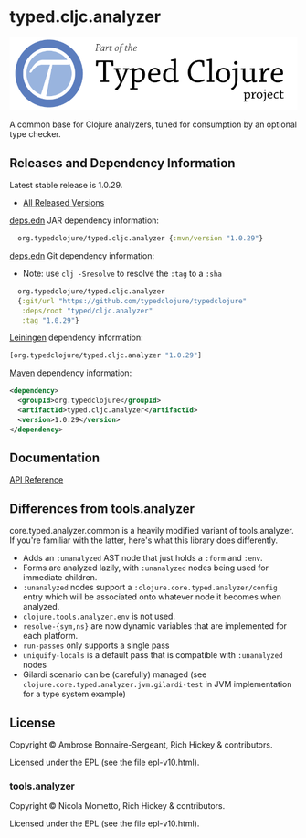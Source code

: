 <!-- DO NOT EDIT! Instead, edit `dev/resources/root-templates/typed/cljc.analyzer/README.md` and run `./script/regen-selmer.sh` -->
# typed.cljc.analyzer

<a href='https://typedclojure.org'><img src='images/part-of-typed-clojure-project.png'></a>

A common base for Clojure analyzers, tuned for consumption by an optional type checker.

## Releases and Dependency Information

Latest stable release is 1.0.29.

* [All Released Versions](https://clojars.org/org.typedclojure/typed.cljc.analyzer)

[deps.edn](https://clojure.org/reference/deps_and_cli) JAR dependency information:

```clj
  org.typedclojure/typed.cljc.analyzer {:mvn/version "1.0.29"}
```

[deps.edn](https://clojure.org/reference/deps_and_cli) Git dependency information:

- Note: use `clj -Sresolve` to resolve the `:tag` to a `:sha`

```clj
  org.typedclojure/typed.cljc.analyzer
  {:git/url "https://github.com/typedclojure/typedclojure"
   :deps/root "typed/cljc.analyzer"
   :tag "1.0.29"}
```

[Leiningen](https://github.com/technomancy/leiningen) dependency information:

```clojure
[org.typedclojure/typed.cljc.analyzer "1.0.29"]
```

[Maven](https://maven.apache.org/) dependency information:

```XML
<dependency>
  <groupId>org.typedclojure</groupId>
  <artifactId>typed.cljc.analyzer</artifactId>
  <version>1.0.29</version>
</dependency>
```

## Documentation

[API Reference](https://api.typedclojure.org/latest/typed.cljc.analyzer/index.html)

## Differences from tools.analyzer

core.typed.analyzer.common is a heavily modified variant of tools.analyzer.
If you're familiar with the latter, here's what this library does differently.

- Adds an `:unanalyzed` AST node that just holds a `:form` and `:env`.
- Forms are analyzed lazily, with `:unanalyzed` nodes being used for immediate children.
- `:unanalyzed` nodes support a `:clojure.core.typed.analyzer/config` entry which will be associated
  onto whatever node it becomes when analyzed.
- `clojure.tools.analyzer.env` is not used.
- `resolve-{sym,ns}` are now dynamic variables that are implemented for each platform.
- `run-passes` only supports a single pass
- `uniquify-locals` is a default pass that is compatible with `:unanalyzed` nodes
- Gilardi scenario can be (carefully) managed (see `clojure.core.typed.analyzer.jvm.gilardi-test` in JVM implementation
  for a type system example)

## License

Copyright © Ambrose Bonnaire-Sergeant, Rich Hickey & contributors.

Licensed under the EPL (see the file epl-v10.html).

### tools.analyzer

Copyright © Nicola Mometto, Rich Hickey & contributors.

Licensed under the EPL (see the file epl-v10.html).
